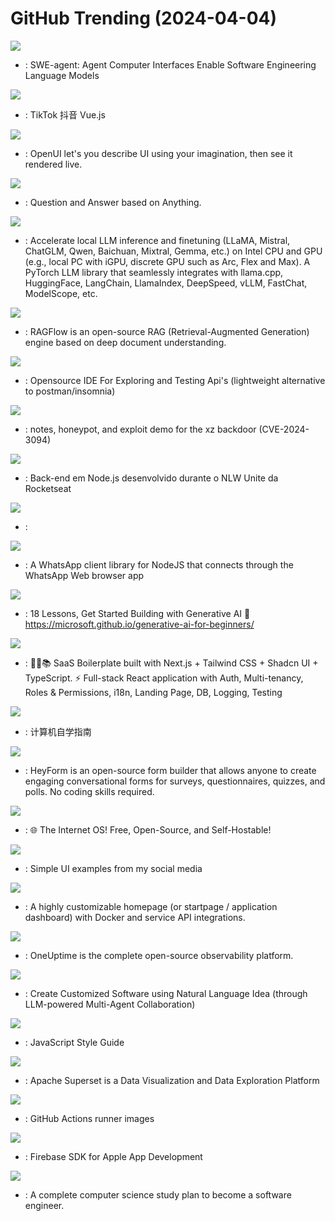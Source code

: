 # GitHub Trending (2024-04-04)

![](https://img.shields.io/badge/Python-New%201-green?style=flat-square&logo=appveyor)
- [](https://github.comundefined): SWE-agent: Agent Computer Interfaces Enable Software Engineering Language Models

![](https://img.shields.io/badge/Vue-New%20248-green?style=flat-square&logo=appveyor)
- [](https://github.comundefined): TikTok 抖音 Vue.js

![](https://img.shields.io/badge/TypeScript-New%20516-green?style=flat-square&logo=appveyor)
- [](https://github.comundefined): OpenUI let's you describe UI using your imagination, then see it rendered live.

![](https://img.shields.io/badge/Python-New%2059-green?style=flat-square&logo=appveyor)
- [](https://github.comundefined): Question and Answer based on Anything.

![](https://img.shields.io/badge/Python-New%20265-green?style=flat-square&logo=appveyor)
- [](https://github.comundefined): Accelerate local LLM inference and finetuning (LLaMA, Mistral, ChatGLM, Qwen, Baichuan, Mixtral, Gemma, etc.) on Intel CPU and GPU (e.g., local PC with iGPU, discrete GPU such as Arc, Flex and Max). A PyTorch LLM library that seamlessly integrates with llama.cpp, HuggingFace, LangChain, LlamaIndex, DeepSpeed, vLLM, FastChat, ModelScope, etc.

![](https://img.shields.io/badge/Python-New%20457-green?style=flat-square&logo=appveyor)
- [](https://github.comundefined): RAGFlow is an open-source RAG (Retrieval-Augmented Generation) engine based on deep document understanding.

![](https://img.shields.io/badge/JavaScript-New%2092-green?style=flat-square&logo=appveyor)
- [](https://github.comundefined): Opensource IDE For Exploring and Testing Api's (lightweight alternative to postman/insomnia)

![](https://img.shields.io/badge/Go-New%201-green?style=flat-square&logo=appveyor)
- [](https://github.comundefined): notes, honeypot, and exploit demo for the xz backdoor (CVE-2024-3094)

![](https://img.shields.io/badge/TypeScript-New%2013-green?style=flat-square&logo=appveyor)
- [](https://github.comundefined): Back-end em Node.js desenvolvido durante o NLW Unite da Rocketseat

![](https://img.shields.io/badge/Rust-New%2013-green?style=flat-square&logo=appveyor)
- [](https://github.comundefined): 

![](https://img.shields.io/badge/JavaScript-New%2014-green?style=flat-square&logo=appveyor)
- [](https://github.comundefined): A WhatsApp client library for NodeJS that connects through the WhatsApp Web browser app

![](https://img.shields.io/badge/Jupyter%20Notebook-New%201-green?style=flat-square&logo=appveyor)
- [](https://github.comundefined): 18 Lessons, Get Started Building with Generative AI 🔗 https://microsoft.github.io/generative-ai-for-beginners/

![](https://img.shields.io/badge/TypeScript-New%20103-green?style=flat-square&logo=appveyor)
- [](https://github.comundefined): 🚀🎉📚 SaaS Boilerplate built with Next.js + Tailwind CSS + Shadcn UI + TypeScript. ⚡️ Full-stack React application with Auth, Multi-tenancy, Roles & Permissions, i18n, Landing Page, DB, Logging, Testing

![](https://img.shields.io/badge/HTML-New%20563-green?style=flat-square&logo=appveyor)
- [](https://github.comundefined): 计算机自学指南

![](https://img.shields.io/badge/TypeScript-New%20457-green?style=flat-square&logo=appveyor)
- [](https://github.comundefined): HeyForm is an open-source form builder that allows anyone to create engaging conversational forms for surveys, questionnaires, quizzes, and polls. No coding skills required.

![](https://img.shields.io/badge/JavaScript-New%20224-green?style=flat-square&logo=appveyor)
- [](https://github.comundefined): 🌐 The Internet OS! Free, Open-Source, and Self-Hostable!

![](https://img.shields.io/badge/HTML-New%20130-green?style=flat-square&logo=appveyor)
- [](https://github.comundefined): Simple UI examples from my social media

![](https://img.shields.io/badge/JavaScript-New%2053-green?style=flat-square&logo=appveyor)
- [](https://github.comundefined): A highly customizable homepage (or startpage / application dashboard) with Docker and service API integrations.

![](https://img.shields.io/badge/TypeScript-New%20209-green?style=flat-square&logo=appveyor)
- [](https://github.comundefined): OneUptime is the complete open-source observability platform.

![](https://img.shields.io/badge/Shell-New%20301-green?style=flat-square&logo=appveyor)
- [](https://github.comundefined): Create Customized Software using Natural Language Idea (through LLM-powered Multi-Agent Collaboration)

![](https://img.shields.io/badge/JavaScript-New%20128-green?style=flat-square&logo=appveyor)
- [](https://github.comundefined): JavaScript Style Guide

![](https://img.shields.io/badge/TypeScript-New%2028-green?style=flat-square&logo=appveyor)
- [](https://github.comundefined): Apache Superset is a Data Visualization and Data Exploration Platform

![](https://img.shields.io/badge/PowerShell-New%2058-green?style=flat-square&logo=appveyor)
- [](https://github.comundefined): GitHub Actions runner images

![](https://img.shields.io/badge/Objective-C-New%204-green?style=flat-square&logo=appveyor)
- [](https://github.comundefined): Firebase SDK for Apple App Development

![](https://img.shields.io/badge/none-New%20223-green?style=flat-square&logo=appveyor)
- [](https://github.comundefined): A complete computer science study plan to become a software engineer.

